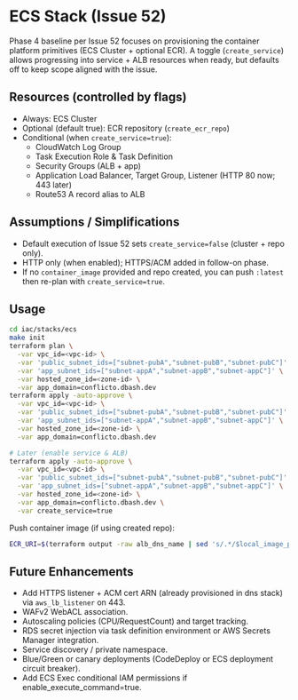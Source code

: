 # ECS Stack (Issue 52)

Phase 4 baseline per Issue 52 focuses on provisioning the container platform primitives (ECS Cluster + optional ECR). A toggle (`create_service`) allows progressing into service + ALB resources when ready, but defaults off to keep scope aligned with the issue.

## Resources (controlled by flags)

- Always: ECS Cluster
- Optional (default true): ECR repository (`create_ecr_repo`)
- Conditional (when `create_service=true`):
  - CloudWatch Log Group
  - Task Execution Role & Task Definition
  - Security Groups (ALB + app)
  - Application Load Balancer, Target Group, Listener (HTTP 80 now; 443 later)
  - Route53 A record alias to ALB

## Assumptions / Simplifications

- Default execution of Issue 52 sets `create_service=false` (cluster + repo only).
- HTTP only (when enabled); HTTPS/ACM added in follow-on phase.
- If no `container_image` provided and repo created, you can push `:latest` then re-plan with `create_service=true`.

## Usage

```bash
cd iac/stacks/ecs
make init
terraform plan \
  -var vpc_id=<vpc-id> \
  -var 'public_subnet_ids=["subnet-pubA","subnet-pubB","subnet-pubC"]' \
  -var 'app_subnet_ids=["subnet-appA","subnet-appB","subnet-appC"]' \
  -var hosted_zone_id=<zone-id> \
  -var app_domain=conflicto.dbash.dev
terraform apply -auto-approve \
  -var vpc_id=<vpc-id> \
  -var 'public_subnet_ids=["subnet-pubA","subnet-pubB","subnet-pubC"]' \
  -var 'app_subnet_ids=["subnet-appA","subnet-appB","subnet-appC"]' \
  -var hosted_zone_id=<zone-id> \
  -var app_domain=conflicto.dbash.dev

# Later (enable service & ALB)
terraform apply -auto-approve \
  -var vpc_id=<vpc-id> \
  -var 'public_subnet_ids=["subnet-pubA","subnet-pubB","subnet-pubC"]' \
  -var 'app_subnet_ids=["subnet-appA","subnet-appB","subnet-appC"]' \
  -var hosted_zone_id=<zone-id> \
  -var app_domain=conflicto.dbash.dev \
  -var create_service=true
```

Push container image (if using created repo):

```bash
ECR_URI=$(terraform output -raw alb_dns_name | sed 's/.*/$local_image_placeholder/') # placeholder; adjust after repo creation
```

## Future Enhancements

- Add HTTPS listener + ACM cert ARN (already provisioned in dns stack) via `aws_lb_listener` on 443.
- WAFv2 WebACL association.
- Autoscaling policies (CPU/RequestCount) and target tracking.
- RDS secret injection via task definition environment or AWS Secrets Manager integration.
- Service discovery / private namespace.
- Blue/Green or canary deployments (CodeDeploy or ECS deployment circuit breaker).
- Add ECS Exec conditional IAM permissions if enable_execute_command=true.
